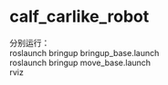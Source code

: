 # calf_carlike_robot
  
分别运行：  
roslaunch bringup bringup_base.launch   
roslaunch bringup move_base.launch  
rviz  
